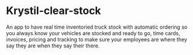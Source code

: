 # Krystil-clear-stock
An app to have real time inventoried truck stock with automatic ordering so you always know your vehicles are stocked and ready to go, time cards, invoices, pricing and tracking to make sure your employees are where they say they are when they say their there. 

